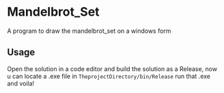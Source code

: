 # Mandelbrot_Set
 A program to draw the mandelbrot_set on a windows form

## Usage
Open the solution in a code editor and build the solution as a Release, now u can locate a .exe file in `TheprojectDirectory/bin/Release` run that .exe and voila!

 
